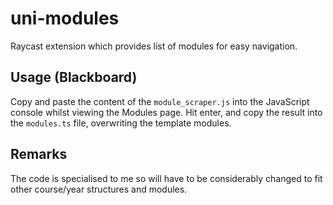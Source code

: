 # uni-modules

Raycast extension which provides list of modules for easy navigation.

## Usage (Blackboard)

Copy and paste the content of the `module_scraper.js` into the JavaScript console whilst viewing the Modules page. Hit enter, and copy the result into the `modules.ts` file, overwriting the template modules.

## Remarks

The code is specialised to me so will have to be considerably changed to fit other course/year structures and modules.
